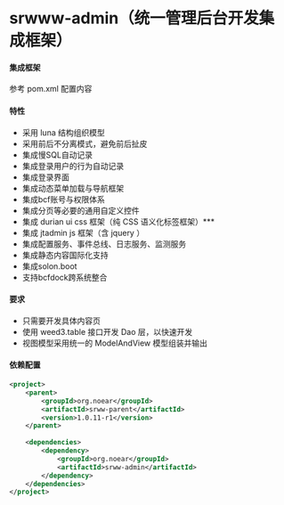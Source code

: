 
# srwww-admin（统一管理后台开发集成框架）

#### 集成框架

参考 pom.xml 配置内容

#### 特性

* 采用 luna 结构组织模型
* 采用前后不分离模式，避免前后扯皮
* 集成慢SQL自动记录
* 集成登录用户的行为自动记录  
* 集成登录界面
* 集成动态菜单加载与导航框架
* 集成bcf账号与权限体系
* 集成分页等必要的通用自定义控件  
* 集成 durian ui css 框架（纯 CSS 语义化标签框架）***
* 集成 jtadmin js 框架（含 jquery ）  
* 集成配置服务、事件总线、日志服务、监测服务
* 集成静态内容国际化支持
* 集成solon.boot  
* 支持bcfdock跨系统整合

#### 要求

* 只需要开发具体内容页
* 使用 weed3.table 接口开发 Dao 层，以快速开发
* 视图模型采用统一的 ModelAndView 模型组装并输出

#### 依赖配置

```xml
<project>
    <parent>
        <groupId>org.noear</groupId>
        <artifactId>srww-parent</artifactId>
        <version>1.0.11-r1</version>
    </parent>
    
    <dependencies>
        <dependency>
            <groupId>org.noear</groupId>
            <artifactId>srww-admin</artifactId>
        </dependency>
    </dependencies>
</project>
```